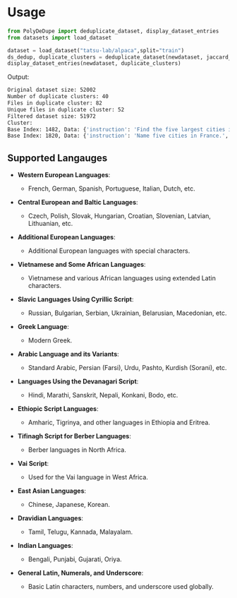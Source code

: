 # Usage

```python
from PolyDeDupe import deduplicate_dataset, display_dataset_entries
from datasets import load_dataset

dataset = load_dataset("tatsu-lab/alpaca",split="train")
ds_dedup, duplicate_clusters = deduplicate_dataset(newdataset, jaccard_threshold=0.90)
display_dataset_entries(newdataset, duplicate_clusters)
```

Output:

```bash
Original dataset size: 52002
Number of duplicate clusters: 40
Files in duplicate cluster: 82
Unique files in duplicate cluster: 52
Filtered dataset size: 51972
Cluster:
Base Index: 1482, Data: {'instruction': 'Find the five largest cities in France.', 'input': '', 'output': 'The five largest cities in France are Paris, Marseille, Lyon, Toulouse, and Nice.', 'text': 'Below is an instruction that describes a task. Write a response that appropriately completes the request.\n\n### Instruction:\nFind the five largest cities in France.\n\n### Response:\nThe five largest cities in France are Paris, Marseille, Lyon, Toulouse, and Nice.'}
Base Index: 1820, Data: {'instruction': 'Name five cities in France.', 'input': '', 'output': 'The five cities in France are Paris, Marseille, Lyon, Toulouse, and Nice.', 'text': 'Below is an instruction that describes a task. Write a response that appropriately completes the request.\n\n### Instruction:\nName five cities in France.\n\n### Response:\nThe five cities in France are Paris, Marseille, Lyon, Toulouse, and Nice.'}
```

## Supported Langauges

- **Western European Languages**:
  - French, German, Spanish, Portuguese, Italian, Dutch, etc.

- **Central European and Baltic Languages**:
  - Czech, Polish, Slovak, Hungarian, Croatian, Slovenian, Latvian, Lithuanian, etc.

- **Additional European Languages**:
  - Additional European languages with special characters.

- **Vietnamese and Some African Languages**:
  - Vietnamese and various African languages using extended Latin characters.

- **Slavic Languages Using Cyrillic Script**:
  - Russian, Bulgarian, Serbian, Ukrainian, Belarusian, Macedonian, etc.

- **Greek Language**:
  - Modern Greek.

- **Arabic Language and its Variants**:
  - Standard Arabic, Persian (Farsi), Urdu, Pashto, Kurdish (Sorani), etc.

- **Languages Using the Devanagari Script**:
  - Hindi, Marathi, Sanskrit, Nepali, Konkani, Bodo, etc.

- **Ethiopic Script Languages**:
  - Amharic, Tigrinya, and other languages in Ethiopia and Eritrea.

- **Tifinagh Script for Berber Languages**:
  - Berber languages in North Africa.

- **Vai Script**:
  - Used for the Vai language in West Africa.

- **East Asian Languages**:
  - Chinese, Japanese, Korean.

- **Dravidian Languages**:
  - Tamil, Telugu, Kannada, Malayalam.

- **Indian Languages**:
  - Bengali, Punjabi, Gujarati, Oriya.

- **General Latin, Numerals, and Underscore**:
  - Basic Latin characters, numbers, and underscore used globally.

